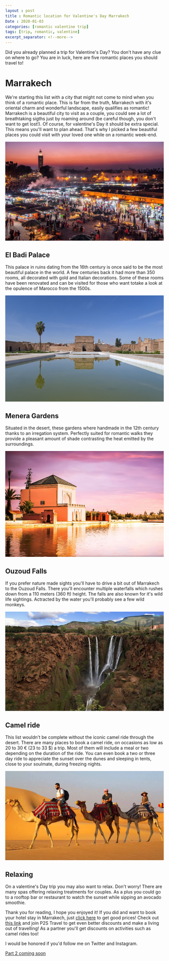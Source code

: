 ```yaml
---
layout : post
title : Romantic location for Valentine's Day Marrakech
Date : 2020-01-03
categories: [romantic valentine trip]
tags: [trip, romantic, valentine]
excerpt_separator: <!--more-->
---
```


Did you already planned a trip for Valentine's Day? You don't have any clue on where to go? You are in luck, here are five romantic places you should travel to!

<!--more-->

# Marrakech

We're starting this list with a city that might not come to mind when you think of a romantic place. This is far from the truth, Marrakech with it's oriental charm and wonderful landscape, easily qualifies as romantic! Marrakech is a beautiful city to visit as a couple, you could see a lot of breathtaking sigths just by roaming around (be careful though, you don't want to get lost!). Of course, for valentine's Day it should be extra special. This means you'll want to plan ahead. That's why I picked a few beautiful places you could visit with your loved one while on a romantic week-end.

<img class="d-block w-100 img-fluid" src="/assets/romantic-trip-2020/marrakech-city.jpeg" alt="marrakech city beautiful">

## El Badi Palace

This palace in ruins dating from the 16th century is once said to be the most beautiful palace in the world. A few centuries back it had more than 350 rooms, all decorated with gold and Italian decorations. Some of these rooms have been renovated and can be visited for those who want totake a look at the opulence of Marocco from the 1500s.

<img class="d-block w-100 img-fluid" src="/assets/romantic-trip-2020/el-badi-palace.jpeg" alt="most beautiful palace">

## Menera Gardens

Situated in the desert, these gardens where handmade in the 12th century thanks to an irregation system. Perfectly suited for romantic walks they provide a pleasant amount of shade contrasting the heat emitted by the surroundings.

<img class="d-block w-100 img-fluid" src="/assets/romantic-trip-2020/menera.jpg" alt="beautiful garden desert">

## Ouzoud Falls

If you prefer nature made sights you'll have to drive a bit out of Marrakech to the Ouzoud Falls. There you'll encounter multiple waterfalls which rushes down from a 110 meters (360 ft) height. The falls are also known for it's wild life sightings. Actracted by the water you'll probably see a few wild monkeys.


<img class="d-block w-100 img-fluid" src="/assets/romantic-trip-2020/ouzoud.jpeg" alt="ouzoud water falls">

## Camel ride

This list wouldn't be complete without the iconic camel ride through the desert. There are many places to book a camel ride, on occasions as low as 20 to 30 € (23 to 33 $) a trip. Most of them will include a meal or two depending on the duration of the ride. You can even book a two or three day ride to appreciate the sunset over the dunes and sleeping in tents, close to your soulmate, during freezing nights.


<img class="d-block w-100 img-fluid" src="/assets/romantic-trip-2020/camel-ride.jpeg" alt="romantic camel ride">

## Relaxing

On a valentine's Day trip you may also want to relax. Don't worry! There are many spas offering relaxing treatments for couples. As a plus you could go to a rooftop bar or restaurant to watch the sunset while sipping an avocado smoothie.


Thank you for reading, I hope you enjoyed it! If you did and want to book your hotel stay in Marrakech, just [click here](https://thehotelsite.com/jdtravelp2s) to get good prices! Check out [this link](https://p2stravel.com/jdtravelp2s) and join P2S Travel to get even better discounts and make a living out of travelling! As a partner you'll get discounts on activities such as camel rides too!

I would be honored if you'd follow me on Twitter and Instagram.

[Part 2 coming soon](https://jdtravelp2s.github.io/2020/01/09/romantic-locations-valentine-florence)